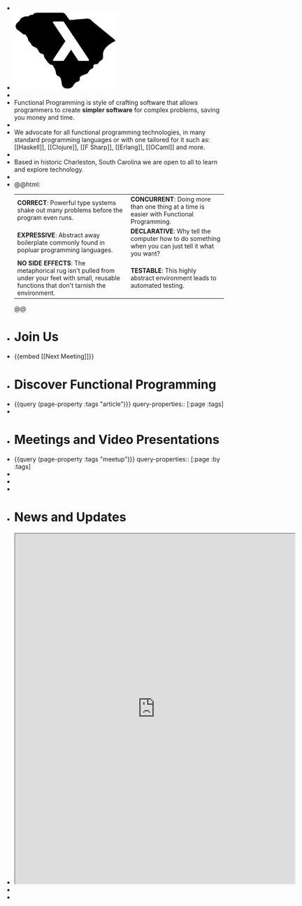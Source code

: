 -
- ![fpsc-logo](../assets/fpsc-logo.png)
-
- Functional Programming is style of crafting software that allows programmers to create **simpler software** for complex problems, saving you money and time.
-
- We advocate for all functional programming technologies, in many standard programming languages or with one tailored for it such as: [[Haskell]], [[Clojure]], [[F Sharp]], [[Erlang]], [[OCaml]] and more.
-
- Based in historic Charleston, South Carolina we are open to all to learn and explore technology.
-
- @@html: <table><tbody><tr><td><b>CORRECT</b>: Powerful type systems shake out many problems before the program even runs.</td><td><b>CONCURRENT</b>: Doing more than one thing at a time is easier with Functional Programming.</td></tr><tr><td><b>EXPRESSIVE</b>: Abstract away boilerplate commonly found in popluar programming languages.</td><td><b>DECLARATIVE</b>: Why tell the computer how to do something when you can just tell it what you want?</td></tr><tr><td><b>NO SIDE EFFECTS</b>: The metaphorical rug isn't pulled from under your feet with small, reusable functions that don't tarnish the environment.</td><td><b>TESTABLE</b>: This highly abstract environment leads to automated testing.</td></tr></tbody></table> @@
- # Join Us
- {{embed [[Next Meeting]]}}
- # Discover Functional Programming
- {{query (page-property :tags "article")}}
  query-properties:: [:page :tags]
-
- # Meetings and Video Presentations
- {{query (page-property :tags "meetup")}}
  query-properties:: [:page :by :tags]
-
-
-
- # News and Updates
- <iframe allowfullscreen sandbox="allow-top-navigation allow-scripts allow-popups allow-popups-to-escape-sandbox" width="640" height="800" src="https://mastofeed.com/apiv2/feed?userurl=https%3A%2F%2Ffunctional.cafe%2Fusers%2Ffunctional_sc&theme=dark&size=100&header=true&replies=false&boosts=false"></iframe>
-
-